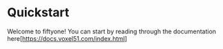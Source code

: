 # Quickstart

Welcome to fiftyone!
You can start by reading through the documentation
here[https://docs.voxel51.com/index.html]
